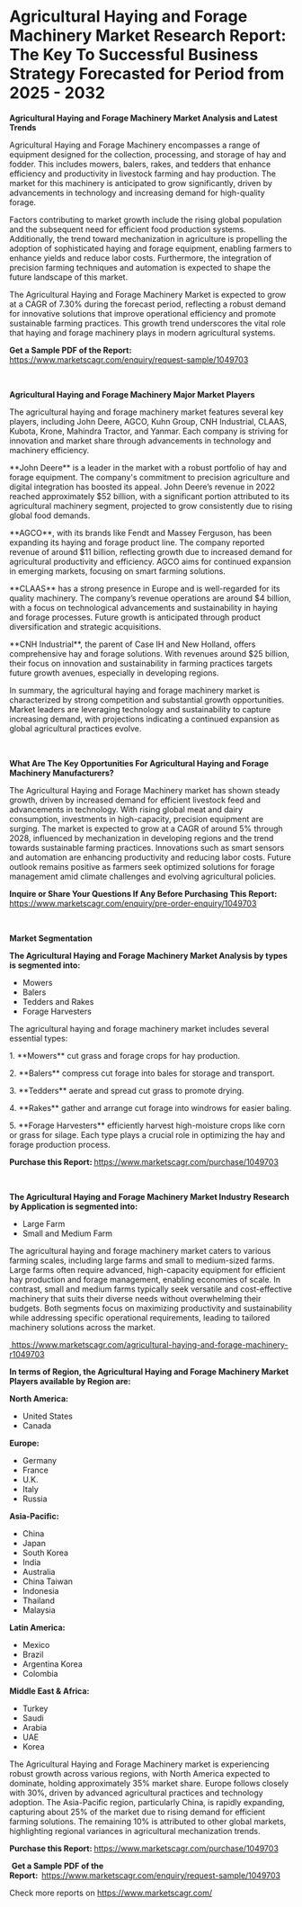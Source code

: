<p><h1>Agricultural Haying and Forage Machinery Market Research Report: The Key To Successful Business Strategy Forecasted for Period from 2025 - 2032</h1></p><p><strong>Agricultural Haying and Forage Machinery Market Analysis and Latest Trends</strong></p>
<p><p>Agricultural Haying and Forage Machinery encompasses a range of equipment designed for the collection, processing, and storage of hay and fodder. This includes mowers, balers, rakes, and tedders that enhance efficiency and productivity in livestock farming and hay production. The market for this machinery is anticipated to grow significantly, driven by advancements in technology and increasing demand for high-quality forage. </p><p>Factors contributing to market growth include the rising global population and the subsequent need for efficient food production systems. Additionally, the trend toward mechanization in agriculture is propelling the adoption of sophisticated haying and forage equipment, enabling farmers to enhance yields and reduce labor costs. Furthermore, the integration of precision farming techniques and automation is expected to shape the future landscape of this market. </p><p>The Agricultural Haying and Forage Machinery Market is expected to grow at a CAGR of 7.30% during the forecast period, reflecting a robust demand for innovative solutions that improve operational efficiency and promote sustainable farming practices. This growth trend underscores the vital role that haying and forage machinery plays in modern agricultural systems.</p></p>
<p><strong>Get a Sample PDF of the Report:&nbsp;</strong> <a href="https://www.marketscagr.com/enquiry/request-sample/1049703?utm_campaign=2004&utm_medium=2&utm_source=Github&utm_content=ia&utm_term=08042025&utm_id=agricultural-haying-and-forage-machinery">https://www.marketscagr.com/enquiry/request-sample/1049703</a></p>
<p>&nbsp;</p>
<p><strong>Agricultural Haying and Forage Machinery Major Market Players</strong></p>
<p><p>The agricultural haying and forage machinery market features several key players, including John Deere, AGCO, Kuhn Group, CNH Industrial, CLAAS, Kubota, Krone, Mahindra Tractor, and Yanmar. Each company is striving for innovation and market share through advancements in technology and machinery efficiency.</p><p>**John Deere** is a leader in the market with a robust portfolio of hay and forage equipment. The company's commitment to precision agriculture and digital integration has boosted its appeal. John Deere’s revenue in 2022 reached approximately $52 billion, with a significant portion attributed to its agricultural machinery segment, projected to grow consistently due to rising global food demands.</p><p>**AGCO**, with its brands like Fendt and Massey Ferguson, has been expanding its haying and forage product line. The company reported revenue of around $11 billion, reflecting growth due to increased demand for agricultural productivity and efficiency. AGCO aims for continued expansion in emerging markets, focusing on smart farming solutions.</p><p>**CLAAS** has a strong presence in Europe and is well-regarded for its quality machinery. The company’s revenue operations are around $4 billion, with a focus on technological advancements and sustainability in haying and forage processes. Future growth is anticipated through product diversification and strategic acquisitions.</p><p>**CNH Industrial**, the parent of Case IH and New Holland, offers comprehensive hay and forage solutions. With revenues around $25 billion, their focus on innovation and sustainability in farming practices targets future growth avenues, especially in developing regions.</p><p>In summary, the agricultural haying and forage machinery market is characterized by strong competition and substantial growth opportunities. Market leaders are leveraging technology and sustainability to capture increasing demand, with projections indicating a continued expansion as global agricultural practices evolve.</p></p>
<p>&nbsp;</p>
<p><strong>What Are The Key Opportunities For Agricultural Haying and Forage Machinery Manufacturers?</strong></p>
<p><p>The Agricultural Haying and Forage Machinery market has shown steady growth, driven by increased demand for efficient livestock feed and advancements in technology. With rising global meat and dairy consumption, investments in high-capacity, precision equipment are surging. The market is expected to grow at a CAGR of around 5% through 2028, influenced by mechanization in developing regions and the trend towards sustainable farming practices. Innovations such as smart sensors and automation are enhancing productivity and reducing labor costs. Future outlook remains positive as farmers seek optimized solutions for forage management amid climate challenges and evolving agricultural policies.</p></p>
<p><strong>Inquire or Share Your Questions If Any Before Purchasing This Report:</strong> <a href="https://www.marketscagr.com/enquiry/pre-order-enquiry/1049703?utm_campaign=2004&utm_medium=2&utm_source=Github&utm_content=ia&utm_term=08042025&utm_id=agricultural-haying-and-forage-machinery">https://www.marketscagr.com/enquiry/pre-order-enquiry/1049703</a></p>
<p>&nbsp;</p>
<p><strong>Market Segmentation</strong></p>
<p><strong>The Agricultural Haying and Forage Machinery Market Analysis by types is segmented into:</strong></p>
<p><ul><li>Mowers</li><li>Balers</li><li>Tedders and Rakes</li><li>Forage Harvesters</li></ul></p>
<p><p>The agricultural haying and forage machinery market includes several essential types: </p><p>1. **Mowers** cut grass and forage crops for hay production.</p><p>2. **Balers** compress cut forage into bales for storage and transport.</p><p>3. **Tedders** aerate and spread cut grass to promote drying.</p><p>4. **Rakes** gather and arrange cut forage into windrows for easier baling.</p><p>5. **Forage Harvesters** efficiently harvest high-moisture crops like corn or grass for silage. Each type plays a crucial role in optimizing the hay and forage production process.</p></p>
<p><strong>Purchase this Report:&nbsp;</strong><a href="https://www.marketscagr.com/purchase/1049703?utm_campaign=2004&utm_medium=2&utm_source=Github&utm_content=ia&utm_term=08042025&utm_id=agricultural-haying-and-forage-machinery">https://www.marketscagr.com/purchase/1049703</a></p>
<p>&nbsp;</p>
<p><strong>The Agricultural Haying and Forage Machinery Market Industry Research by Application is segmented into:</strong></p>
<p><ul><li>Large Farm</li><li>Small and Medium Farm</li></ul></p>
<p><p>The agricultural haying and forage machinery market caters to various farming scales, including large farms and small to medium-sized farms. Large farms often require advanced, high-capacity equipment for efficient hay production and forage management, enabling economies of scale. In contrast, small and medium farms typically seek versatile and cost-effective machinery that suits their diverse needs without overwhelming their budgets. Both segments focus on maximizing productivity and sustainability while addressing specific operational requirements, leading to tailored machinery solutions across the market.</p></p>
<p><a href="https://www.marketscagr.com/agricultural-haying-and-forage-machinery-r1049703?utm_campaign=2004&utm_medium=2&utm_source=Github&utm_content=ia&utm_term=08042025&utm_id=agricultural-haying-and-forage-machinery">&nbsp;https://www.marketscagr.com/agricultural-haying-and-forage-machinery-r1049703</a></p>
<p><strong>In terms of Region, the Agricultural Haying and Forage Machinery Market Players available by Region are:</strong></p>
<p>
    <p> <strong> North America: </strong>
        <ul>
            <li>United States</li>
            <li>Canada</li>
        </ul>
        </p> 
    <p> <strong> Europe: </strong>
        <ul>
            <li>Germany</li>
            <li>France</li>
            <li>U.K.</li>
            <li>Italy</li>
            <li>Russia</li>
        </ul>
        </p> 
    <p> <strong> Asia-Pacific: </strong>
        <ul>
            <li>China</li>
            <li>Japan</li>
            <li>South Korea</li>
            <li>India</li>
            <li>Australia</li>
            <li>China Taiwan</li>
            <li>Indonesia</li>
            <li>Thailand</li>
            <li>Malaysia</li>
        </ul>
        </p> 
    <p> <strong> Latin America: </strong>
        <ul>
            <li>Mexico</li>
            <li>Brazil</li>
            <li>Argentina Korea</li>
            <li>Colombia</li>
        </ul>
        </p> 
    <p> <strong> Middle East & Africa: </strong>
        <ul>
            <li>Turkey</li>
            <li>Saudi</li>
            <li>Arabia</li>
            <li>UAE</li>
            <li>Korea</li>
        </ul>
    </p>
    </p>
<p><p>The Agricultural Haying and Forage Machinery market is experiencing robust growth across various regions, with North America expected to dominate, holding approximately 35% market share. Europe follows closely with 30%, driven by advanced agricultural practices and technology adoption. The Asia-Pacific region, particularly China, is rapidly expanding, capturing about 25% of the market due to rising demand for efficient farming solutions. The remaining 10% is attributed to other global markets, highlighting regional variances in agricultural mechanization trends.</p></p>
<p><strong>Purchase this Report: </strong><a href="https://www.marketscagr.com/purchase/1049703?utm_campaign=2004&utm_medium=2&utm_source=Github&utm_content=ia&utm_term=08042025&utm_id=agricultural-haying-and-forage-machinery">https://www.marketscagr.com/purchase/1049703</a></p>
<p>&nbsp;<strong>Get a Sample PDF of the Report:&nbsp;&nbsp;</strong><a href="https://www.marketscagr.com/enquiry/request-sample/1049703?utm_campaign=2004&utm_medium=2&utm_source=Github&utm_content=ia&utm_term=08042025&utm_id=agricultural-haying-and-forage-machinery">https://www.marketscagr.com/enquiry/request-sample/1049703</a></p>
<p><strong></strong></p>
<p>Check more reports on <a href="https://www.marketscagr.com/?utm_campaign=2004&utm_medium=2&utm_source=Github&utm_content=ia&utm_term=08042025&utm_id=agricultural-haying-and-forage-machinery">https://www.marketscagr.com/</a></p>